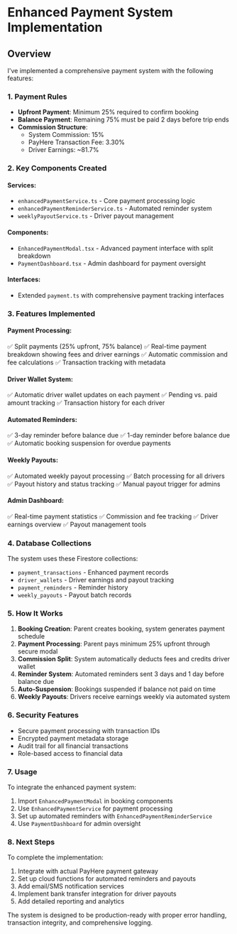 # Enhanced Payment System Implementation

## Overview
I've implemented a comprehensive payment system with the following features:

### 1. Payment Rules
- **Upfront Payment**: Minimum 25% required to confirm booking
- **Balance Payment**: Remaining 75% must be paid 2 days before trip ends
- **Commission Structure**:
  - System Commission: 15%
  - PayHere Transaction Fee: 3.30%
  - Driver Earnings: ~81.7%

### 2. Key Components Created

#### Services:
- `enhancedPaymentService.ts` - Core payment processing logic
- `enhancedPaymentReminderService.ts` - Automated reminder system
- `weeklyPayoutService.ts` - Driver payout management

#### Components:
- `EnhancedPaymentModal.tsx` - Advanced payment interface with split breakdown
- `PaymentDashboard.tsx` - Admin dashboard for payment oversight

#### Interfaces:
- Extended `payment.ts` with comprehensive payment tracking interfaces

### 3. Features Implemented

#### Payment Processing:
✅ Split payments (25% upfront, 75% balance)
✅ Real-time payment breakdown showing fees and driver earnings
✅ Automatic commission and fee calculations
✅ Transaction tracking with metadata

#### Driver Wallet System:
✅ Automatic driver wallet updates on each payment
✅ Pending vs. paid amount tracking
✅ Transaction history for each driver

#### Automated Reminders:
✅ 3-day reminder before balance due
✅ 1-day reminder before balance due
✅ Automatic booking suspension for overdue payments

#### Weekly Payouts:
✅ Automated weekly payout processing
✅ Batch processing for all drivers
✅ Payout history and status tracking
✅ Manual payout trigger for admins

#### Admin Dashboard:
✅ Real-time payment statistics
✅ Commission and fee tracking
✅ Driver earnings overview
✅ Payout management tools

### 4. Database Collections

The system uses these Firestore collections:
- `payment_transactions` - Enhanced payment records
- `driver_wallets` - Driver earnings and payout tracking
- `payment_reminders` - Reminder history
- `weekly_payouts` - Payout batch records

### 5. How It Works

1. **Booking Creation**: Parent creates booking, system generates payment schedule
2. **Payment Processing**: Parent pays minimum 25% upfront through secure modal
3. **Commission Split**: System automatically deducts fees and credits driver wallet
4. **Reminder System**: Automated reminders sent 3 days and 1 day before balance due
5. **Auto-Suspension**: Bookings suspended if balance not paid on time
6. **Weekly Payouts**: Drivers receive earnings weekly via automated system

### 6. Security Features

- Secure payment processing with transaction IDs
- Encrypted payment metadata storage
- Audit trail for all financial transactions
- Role-based access to financial data

### 7. Usage

To integrate the enhanced payment system:
1. Import `EnhancedPaymentModal` in booking components
2. Use `EnhancedPaymentService` for payment processing
3. Set up automated reminders with `EnhancedPaymentReminderService`
4. Use `PaymentDashboard` for admin oversight

### 8. Next Steps

To complete the implementation:
1. Integrate with actual PayHere payment gateway
2. Set up cloud functions for automated reminders and payouts
3. Add email/SMS notification services
4. Implement bank transfer integration for driver payouts
5. Add detailed reporting and analytics

The system is designed to be production-ready with proper error handling, 
transaction integrity, and comprehensive logging.
